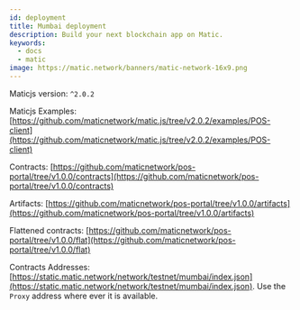 ```yaml
---
id: deployment
title: Mumbai deployment
description: Build your next blockchain app on Matic.
keywords:
  - docs
  - matic
image: https://matic.network/banners/matic-network-16x9.png
---
```


Maticjs version: `^2.0.2`

Maticjs Examples: [https://github.com/maticnetwork/matic.js/tree/v2.0.2/examples/POS-client](https://github.com/maticnetwork/matic.js/tree/v2.0.2/examples/POS-client)

Contracts: [https://github.com/maticnetwork/pos-portal/tree/v1.0.0/contracts](https://github.com/maticnetwork/pos-portal/tree/v1.0.0/contracts)

Artifacts: [https://github.com/maticnetwork/pos-portal/tree/v1.0.0/artifacts](https://github.com/maticnetwork/pos-portal/tree/v1.0.0/artifacts)

Flattened contracts: [https://github.com/maticnetwork/pos-portal/tree/v1.0.0/flat](https://github.com/maticnetwork/pos-portal/tree/v1.0.0/flat)

Contracts Addresses: [https://static.matic.network/network/testnet/mumbai/index.json](https://static.matic.network/network/testnet/mumbai/index.json). Use the `Proxy` address where ever it is available.
